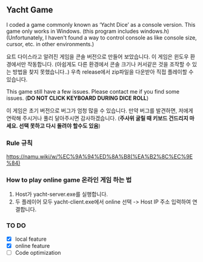 ## Yacht Game
I coded a game commonly known as ‘Yacht Dice’ as a console version.
This game only works in Windows. (this program includes windows.h)
(Unfortunately, I haven't found a way to control console as like console size, cursor, etc. in other environments.)

요트 다이스라고 알려진 게임을 콘솔 버전으로 만들어 보았습니다.
이 게임은 윈도우 환경에서만 작동합니다. (아쉽게도 다른 환경에서 콘솔 크기나 커서같은 것을 조작할 수 있는 방법을 찾지 못했습니다..)
우측 release에서 zip파일을 다운받아 직접 플레이할 수 있습니다.

This game still have a few issues. 
Please contact me if you find some issues.
(**DO NOT CLICK KEYBOARD DURING DICE ROLL**)

이 게임은 초기 버전으로 버그가 엄청 많을 수 있습니다.
만약 버그를 발견하면, 저에게 연락해 주시거나 풀리 달아주시면 감사하겠습니다.
(**주사위 굴릴 때 키보드 건드리지 마세요. 선택 못하고 다시 돌려야 할수도 있음**)

### Rule 규칙
https://namu.wiki/w/%EC%9A%94%ED%8A%B8(%EA%B2%8C%EC%9E%84)

### How to play online game 온라인 게임 하는 법
1. Host가 yacht-server.exe를 실행합니다.
2. 두 플레이어 모두 yacht-client.exe에서 online 선택 -> Host IP 주소 입력하여 연결합니다.

### TO DO
- [X] local feature
- [X] online feature
- [ ] Code optimization
